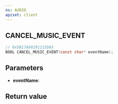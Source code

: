 ```yaml
---
ns: AUDIO
apiset: client
---
```

## CANCEL_MUSIC_EVENT

```c
// 0x5B17A90291133DA5
BOOL CANCEL_MUSIC_EVENT(const char* eventName);
```


## Parameters
* **eventName**:

## Return value